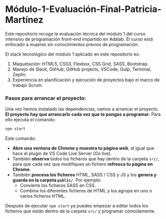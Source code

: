 # Módulo-1-Evaluación-Final-Patricia-Martínez

Este repositorio recoge la evaluación técnica del módulo 1 del curso intensivo de programación front-end impartido en Adalab. El curso está enfocado a mujeres sin conocimientos previos de programación.

El stack tecnológico del módulo 1 aplicado en este repositorio es:

1. Maquetación: HTML5, CSS3, Flexbox, CSS Grid, SASS, Bootstrap.
2. Manejo de Slack, GitHub, GitHub projects, VSCode, Gulp, Terminal, Zeplin.
3. Experiencia en planificación y ejecución de proyectos bajo el marco de trabajo Scrum.

### Pasos para arrancar el proyecto:

Una vez hemos instalado las dependencias, vamos a arrancar el proyecto. **El proyecto hay que arrancarlo cada vez que te pongas a programar.** Para ello ejecuta el comando:

```bash
npm start
```

Este comando:

- **Abre una ventana de Chrome y muestra tu página web**, al igual que hace el plugin de VS Code Live Server (Go live).
- También **observa** todos los ficheros que hay dentro de la carpeta `src/`, para que cada vez que modifiques un fichero **refresca tu página en Chrome**.
- También **procesa los ficheros** HTML, SASS / CSS y JS y los **genera y guarda en la carpeta `public/`**. Por ejemplo:
  - Convierte los ficheros SASS en CSS.
  - Combina los diferentes ficheros de HTML y los agrupa en uno o varios ficheros HTML.

Después de ejecutar `npm start` ya puedes empezar a editar todos los ficheros que están dentro de la carpeta `src/` y programar cómodamente.
